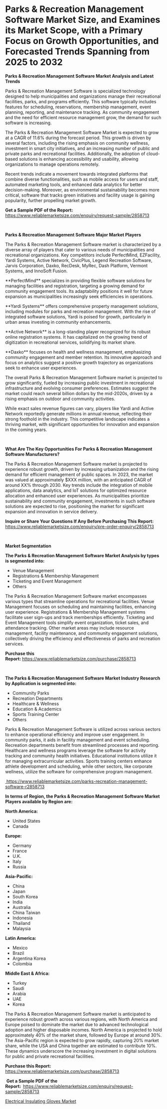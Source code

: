 <p><h1>Parks & Recreation Management Software Market Size, and Examines its Market Scope, with a Primary Focus on Growth Opportunities, and Forecasted Trends Spanning from 2025 to 2032</h1></p><p><strong>Parks & Recreation Management Software Market Analysis and Latest Trends</strong></p>
<p><p>Parks & Recreation Management Software is specialized technology designed to help municipalities and organizations manage their recreational facilities, parks, and programs efficiently. This software typically includes features for scheduling, reservations, membership management, event planning, reporting, and maintenance tracking. As community engagement and the need for efficient resource management grow, the demand for such software is increasing.</p><p>The Parks & Recreation Management Software Market is expected to grow at a CAGR of 11.6% during the forecast period. This growth is driven by several factors, including the rising emphasis on community wellness, investment in smart city initiatives, and an increasing number of public and private parks and recreational facilities. Additionally, the adoption of cloud-based solutions is enhancing accessibility and usability, allowing organizations to manage operations remotely. </p><p>Recent trends indicate a movement towards integrated platforms that combine diverse functionalities, such as mobile access for users and staff, automated marketing tools, and enhanced data analytics for better decision-making. Moreover, as environmental sustainability becomes more critical, software that tracks green initiatives and facility usage is gaining popularity, further propelling market growth.</p></p>
<p><strong>Get a Sample PDF of the Report:&nbsp;</strong> <a href="https://www.reliablemarketsize.com/enquiry/request-sample/2858713?utm_campaign=2307&utm_medium=2&utm_source=Github&utm_content=ia&utm_term=12032025&utm_id=parks-recreation-management-software">https://www.reliablemarketsize.com/enquiry/request-sample/2858713</a></p>
<p>&nbsp;</p>
<p><strong>Parks & Recreation Management Software Major Market Players</strong></p>
<p><p>The Parks & Recreation Management Software market is characterized by a diverse array of players that cater to various needs of municipalities and recreational organizations. Key competitors include PerfectMind, EZFacility, Yardi Systems, Active Network, CivicPlus, Legend Recreation Software, Jarvis Corporation, Daxko, RecDesk, MyRec, Dash Platform, Vermont Systems, and InnoSoft Fusion.</p><p>**PerfectMind** specializes in providing flexible software solutions for managing facilities and registration, targeting a growing demand for community engagement tools. Its adaptability positions it well for future expansion as municipalities increasingly seek efficiencies in operations.</p><p>**Yardi Systems** offers comprehensive property management solutions, including modules for parks and recreation management. With the rise of integrated software solutions, Yardi is poised for growth, particularly in urban areas investing in community enhancements.</p><p>**Active Network** is a long-standing player recognized for its robust online registration systems. It has capitalized on the growing trend of digitization in recreational services, solidifying its market share.</p><p>**Daxko** focuses on health and wellness management, emphasizing community engagement and member retention. Its innovative approach and focus on analytics suggest a positive growth trajectory as organizations seek to enhance user experiences.</p><p>The overall Parks & Recreation Management Software market is projected to grow significantly, fueled by increasing public investment in recreational infrastructure and evolving consumer preferences. Estimates suggest the market could reach several billion dollars by the mid-2020s, driven by a rising emphasis on outdoor and community activities.</p><p>While exact sales revenue figures can vary, players like Yardi and Active Network reportedly generate millions in annual revenue, reflecting their strong foothold in the industry. This competitive landscape indicates a thriving market, with significant opportunities for innovation and expansion in the coming years.</p></p>
<p>&nbsp;</p>
<p><strong>What Are The Key Opportunities For Parks & Recreation Management Software Manufacturers?</strong></p>
<p><p>The Parks & Recreation Management Software market is projected to experience robust growth, driven by increasing urbanization and the rising demand for efficient management of public spaces. In 2023, the market was valued at approximately $XXX million, with an anticipated CAGR of around XX% through 2030. Key trends include the integration of mobile applications, data analytics, and IoT solutions for optimized resource allocation and enhanced user experiences. As municipalities prioritize sustainability and community engagement, investments in such software solutions are expected to rise, positioning the market for significant expansion and innovation in service delivery.</p></p>
<p><strong>Inquire or Share Your Questions If Any Before Purchasing This Report:</strong> <a href="https://www.reliablemarketsize.com/enquiry/pre-order-enquiry/2858713?utm_campaign=2307&utm_medium=2&utm_source=Github&utm_content=ia&utm_term=12032025&utm_id=parks-recreation-management-software">https://www.reliablemarketsize.com/enquiry/pre-order-enquiry/2858713</a></p>
<p>&nbsp;</p>
<p><strong>Market Segmentation</strong></p>
<p><strong>The Parks & Recreation Management Software Market Analysis by types is segmented into:</strong></p>
<p><ul><li>Venue Management</li><li>Registrations & Membership Management</li><li>Ticketing and Event Management</li><li>Others</li></ul></p>
<p><p>The Parks & Recreation Management Software market encompasses various types that streamline operations for recreational facilities. Venue Management focuses on scheduling and maintaining facilities, enhancing user experience. Registrations & Membership Management systems facilitate user sign-ups and track memberships efficiently. Ticketing and Event Management tools simplify event organization, ticket sales, and attendance tracking. Other market areas may include resource management, facility maintenance, and community engagement solutions, collectively driving the efficiency and effectiveness of parks and recreation services.</p></p>
<p><strong>Purchase this Report:&nbsp;</strong><a href="https://www.reliablemarketsize.com/purchase/2858713?utm_campaign=2307&utm_medium=2&utm_source=Github&utm_content=ia&utm_term=12032025&utm_id=parks-recreation-management-software">https://www.reliablemarketsize.com/purchase/2858713</a></p>
<p>&nbsp;</p>
<p><strong>The Parks & Recreation Management Software Market Industry Research by Application is segmented into:</strong></p>
<p><ul><li>Community Parks</li><li>Recreation Departments</li><li>Healthcare & Wellness</li><li>Education & Academics</li><li>Sports Training Center</li><li>Others</li></ul></p>
<p><p>Parks & Recreation Management Software is utilized across various sectors to enhance operational efficiency and improve user engagement. In community parks, it aids in facility management and event scheduling. Recreation departments benefit from streamlined processes and reporting. Healthcare and wellness programs leverage the software for activity tracking and community health initiatives. Educational institutions utilize it for managing extracurricular activities. Sports training centers enhance athlete development and scheduling, while other sectors, like corporate wellness, utilize the software for comprehensive program management.</p></p>
<p><a href="https://www.reliablemarketsize.com/parks-recreation-management-software-r2858713?utm_campaign=2307&utm_medium=2&utm_source=Github&utm_content=ia&utm_term=12032025&utm_id=parks-recreation-management-software">&nbsp;https://www.reliablemarketsize.com/parks-recreation-management-software-r2858713</a></p>
<p><strong>In terms of Region, the Parks & Recreation Management Software Market Players available by Region are:</strong></p>
<p>
    <p> <strong> North America: </strong>
        <ul>
            <li>United States</li>
            <li>Canada</li>
        </ul>
        </p> 
    <p> <strong> Europe: </strong>
        <ul>
            <li>Germany</li>
            <li>France</li>
            <li>U.K.</li>
            <li>Italy</li>
            <li>Russia</li>
        </ul>
        </p> 
    <p> <strong> Asia-Pacific: </strong>
        <ul>
            <li>China</li>
            <li>Japan</li>
            <li>South Korea</li>
            <li>India</li>
            <li>Australia</li>
            <li>China Taiwan</li>
            <li>Indonesia</li>
            <li>Thailand</li>
            <li>Malaysia</li>
        </ul>
        </p> 
    <p> <strong> Latin America: </strong>
        <ul>
            <li>Mexico</li>
            <li>Brazil</li>
            <li>Argentina Korea</li>
            <li>Colombia</li>
        </ul>
        </p> 
    <p> <strong> Middle East & Africa: </strong>
        <ul>
            <li>Turkey</li>
            <li>Saudi</li>
            <li>Arabia</li>
            <li>UAE</li>
            <li>Korea</li>
        </ul>
    </p>
    </p>
<p><p>The Parks & Recreation Management Software market is anticipated to experience robust growth across various regions, with North America and Europe poised to dominate the market due to advanced technological adoption and higher disposable incomes. North America is projected to hold approximately 40% of the market share, followed by Europe at around 30%. The Asia-Pacific region is expected to grow rapidly, capturing 20% market share, while the USA and China together are estimated to contribute 10%. These dynamics underscore the increasing investment in digital solutions for public and private recreational facilities.</p></p>
<p><strong>Purchase this Report: </strong><a href="https://www.reliablemarketsize.com/purchase/2858713?utm_campaign=2307&utm_medium=2&utm_source=Github&utm_content=ia&utm_term=12032025&utm_id=parks-recreation-management-software">https://www.reliablemarketsize.com/purchase/2858713</a></p>
<p>&nbsp;<strong>Get a Sample PDF of the Report:&nbsp;&nbsp;</strong><a href="https://www.reliablemarketsize.com/enquiry/request-sample/2858713?utm_campaign=2307&utm_medium=2&utm_source=Github&utm_content=ia&utm_term=12032025&utm_id=parks-recreation-management-software">https://www.reliablemarketsize.com/enquiry/request-sample/2858713</a></p>
<p><strong></strong></p>
<p><p><a href="https://github.com/WashimHussain441/Market-Research-Report-List-1/blob/main/electrical-insulating-gloves-market.md?utm_campaign=2307&utm_medium=2&utm_source=Github&utm_content=ia&utm_term=12032025&utm_id=parks-recreation-management-software">Electrical Insulating Gloves Market</a></p></p>